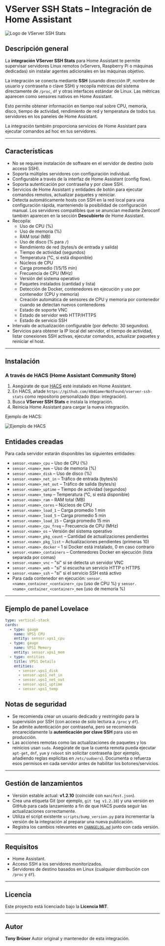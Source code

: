 # VServer SSH Stats – Integración de Home Assistant

![Logo de VServer SSH Stats](images/logo/logo.png)

## Descripción general
La **integración VServer SSH Stats** para Home Assistant te permite supervisar servidores Linux remotos (vServers, Raspberry Pi o máquinas dedicadas) sin instalar agentes adicionales en las máquinas objetivo.

La integración se conecta mediante **SSH** (usando dirección IP, nombre de usuario y contraseña o clave SSH) y recopila métricas del sistema directamente de `/proc`, `df` y otras interfaces estándar de Linux. Las métricas aparecen como sensores nativos en Home Assistant.

Esto permite obtener información en tiempo real sobre CPU, memoria, disco, tiempo de actividad, rendimiento de red y temperatura de todos tus servidores en los paneles de Home Assistant.

La integración también proporciona servicios de Home Assistant para ejecutar comandos ad hoc en tus servidores.

---

## Características
- No se requiere instalación de software en el servidor de destino (solo acceso SSH).
- Soporta múltiples servidores con configuración individual.
- Configurable a través de la interfaz de Home Assistant (config flow).
- Soporta autenticación por contraseña y por clave SSH.
- Servicios de Home Assistant y entidades de botón para ejecutar comandos remotos, actualizar paquetes y reiniciar.
- Detecta automáticamente hosts con SSH en la red local para una configuración rápida, manteniendo la posibilidad de configuración manual. Los servidores compatibles que se anuncian mediante Zeroconf también aparecen en la sección **Descubierto** de Home Assistant.
- Recopila:
  - Uso de CPU (%)
  - Uso de memoria (%)
  - RAM total (MB)
  - Uso de disco (% para `/`)
  - Rendimiento de red (bytes/s de entrada y salida)
  - Tiempo de actividad (segundos)
  - Temperatura (°C, si está disponible)
  - Núcleos de CPU
  - Carga promedio (1/5/15 min)
  - Frecuencia de CPU (MHz)
  - Versión del sistema operativo
  - Paquetes instalados (cantidad y lista)
  - Detección de Docker, contenedores en ejecución y uso por contenedor (CPU y memoria)
  - Creación automática de sensores de CPU y memoria por contenedor cuando se detectan nuevos contenedores
  - Estado de soporte VNC
  - Estado de servidor web HTTP/HTTPS
  - Estado de servicio SSH
- Intervalo de actualización configurable (por defecto: 30 segundos).
- Servicios para obtener la IP local del servidor, el tiempo de actividad, listar conexiones SSH activas, ejecutar comandos, actualizar paquetes y reiniciar el host.

---

## Instalación

### A través de HACS (Home Assistant Community Store)
1. Asegúrate de que [HACS](https://hacs.xyz) esté instalado en Home Assistant.
2. En HACS, añade `https://github.com/404GamerNotFound/vserver-ssh-stats` como repositorio personalizado (tipo: integración).
3. Busca **VServer SSH Stats** e instala la integración.
4. Reinicia Home Assistant para cargar la nueva integración.

Ejemplo de HACS:

![Ejemplo de HACS](images/screenshots/Screenshot5.png)

## Entidades creadas

Para cada servidor estarán disponibles las siguientes entidades:

- `sensor.<name>_cpu` – Uso de CPU (%)
- `sensor.<name>_mem` – Uso de memoria (%)
- `sensor.<name>_disk` – Uso de disco (%)
- `sensor.<name>_net_in` – Tráfico de entrada (bytes/s)
- `sensor.<name>_net_out` – Tráfico de salida (bytes/s)
- `sensor.<name>_uptime` – Tiempo de actividad (segundos)
- `sensor.<name>_temp` – Temperatura (°C, si está disponible)
- `sensor.<name>_ram` – RAM total (MB)
- `sensor.<name>_cores` – Núcleos de CPU
- `sensor.<name>_load_1` – Carga promedio 1 min
- `sensor.<name>_load_5` – Carga promedio 5 min
- `sensor.<name>_load_15` – Carga promedio 15 min
- `sensor.<name>_cpu_freq` – Frecuencia de CPU (MHz)
- `sensor.<name>_os` – Versión del sistema operativo
- `sensor.<name>_pkg_count` – Cantidad de actualizaciones pendientes
- `sensor.<name>_pkg_list` – Actualizaciones pendientes (primeras 10)
- `sensor.<name>_docker` – 1 si Docker está instalado, 0 en caso contrario
- `sensor.<name>_containers` – Contenedores Docker en ejecución (lista separada por comas)
- `sensor.<name>_vnc` – "sí" si se detecta un servidor VNC
- `sensor.<name>_web` – "sí" si escucha un servicio HTTP o HTTPS
- `sensor.<name>_ssh` – "sí" si el servicio SSH está activo
- Para cada contenedor en ejecución: `sensor.<name>_container_<container>_cpu` (uso de CPU %) y `sensor.<name>_container_<container>_mem` (uso de memoria %)

---

## Ejemplo de panel Lovelace

```yaml
type: vertical-stack
cards:
  - type: gauge
    name: VPS1 CPU
    entity: sensor.vps1_cpu
  - type: gauge
    name: VPS1 Memory
    entity: sensor.vps1_mem
  - type: entities
    title: VPS1 Details
    entities:
      - sensor.vps1_disk
      - sensor.vps1_net_in
      - sensor.vps1_net_out
      - sensor.vps1_uptime
      - sensor.vps1_temp
```

## Notas de seguridad
- Se recomienda crear un usuario dedicado y restringido para la supervisión por SSH (con acceso de solo lectura a `/proc` y `df`).
- Se admite autenticación por contraseña, pero se recomienda encarecidamente la **autenticación por clave SSH** para uso en producción.
- Las acciones remotas como las actualizaciones de paquetes y los reinicios usan `sudo`. Asegúrate de que la cuenta remota pueda ejecutar `apt-get`, `dnf`, `yum` y `reboot` sin solicitar contraseña (por ejemplo, añadiendo reglas explícitas en `/etc/sudoers`). Documenta o refuerza esos permisos en cada servidor antes de habilitar los botones/servicios.

---

## Gestión de lanzamientos
- Versión estable actual: **v1.2.10** (coincide con `manifest.json`).
- Crea una etiqueta Git (por ejemplo, `git tag v1.2.10`) y una versión en GitHub para cada lanzamiento a fin de que HACS pueda seguir las actualizaciones correctamente.
- Utiliza el script existente `scripts/bump_version.py` para incrementar la versión de la integración al preparar una nueva publicación.
- Registra los cambios relevantes en [`CHANGELOG.md`](CHANGELOG.md) junto con cada versión.

---

## Requisitos
- Home Assistant.
- Acceso SSH a los servidores monitorizados.
- Servidores de destino basados en Linux (cualquier distribución con `/proc` y `df`).

---

## Licencia
Este proyecto está licenciado bajo la **Licencia MIT**.

---

## Autor
**Tony Brüser**
Autor original y mantenedor de esta integración.
